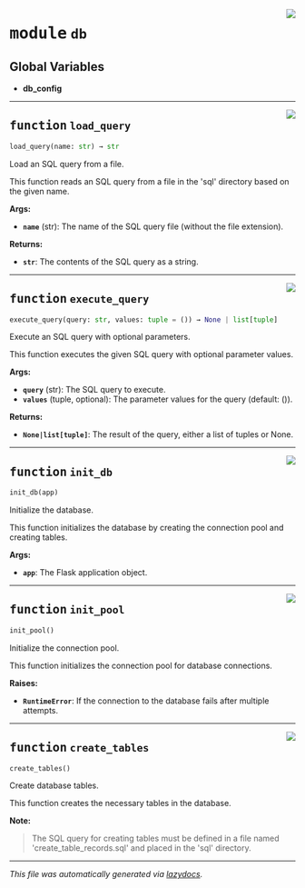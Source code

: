 <!-- markdownlint-disable -->

<a href="../registraai/db.py#L0"><img align="right" style="float:right;" src="https://img.shields.io/badge/-source-cccccc?style=flat-square"></a>

# <kbd>module</kbd> `db`




**Global Variables**
---------------
- **db_config**

---

<a href="../registraai/db.py#L21"><img align="right" style="float:right;" src="https://img.shields.io/badge/-source-cccccc?style=flat-square"></a>

## <kbd>function</kbd> `load_query`

```python
load_query(name: str) → str
```

Load an SQL query from a file. 

This function reads an SQL query from a file in the 'sql' directory based on the given name. 



**Args:**
 
 - <b>`name`</b> (str):  The name of the SQL query file (without the file extension). 



**Returns:**
 
 - <b>`str`</b>:  The contents of the SQL query as a string. 


---

<a href="../registraai/db.py#L41"><img align="right" style="float:right;" src="https://img.shields.io/badge/-source-cccccc?style=flat-square"></a>

## <kbd>function</kbd> `execute_query`

```python
execute_query(query: str, values: tuple = ()) → None | list[tuple]
```

Execute an SQL query with optional parameters. 

This function executes the given SQL query with optional parameter values. 



**Args:**
 
 - <b>`query`</b> (str):  The SQL query to execute. 
 - <b>`values`</b> (tuple, optional):  The parameter values for the query (default: ()). 



**Returns:**
 
 - <b>`None|list[tuple]`</b>:  The result of the query, either a list of tuples or None. 


---

<a href="../registraai/db.py#L76"><img align="right" style="float:right;" src="https://img.shields.io/badge/-source-cccccc?style=flat-square"></a>

## <kbd>function</kbd> `init_db`

```python
init_db(app)
```

Initialize the database. 

This function initializes the database by creating the connection pool and creating tables. 



**Args:**
 
 - <b>`app`</b>:  The Flask application object. 


---

<a href="../registraai/db.py#L91"><img align="right" style="float:right;" src="https://img.shields.io/badge/-source-cccccc?style=flat-square"></a>

## <kbd>function</kbd> `init_pool`

```python
init_pool()
```

Initialize the connection pool. 

This function initializes the connection pool for database connections. 



**Raises:**
 
 - <b>`RuntimeError`</b>:  If the connection to the database fails after multiple attempts. 


---

<a href="../registraai/db.py#L125"><img align="right" style="float:right;" src="https://img.shields.io/badge/-source-cccccc?style=flat-square"></a>

## <kbd>function</kbd> `create_tables`

```python
create_tables()
```

Create database tables. 

This function creates the necessary tables in the database. 



**Note:**

> The SQL query for creating tables must be defined in a file named 'create_table_records.sql' and placed in the 'sql' directory. 




---

_This file was automatically generated via [lazydocs](https://github.com/ml-tooling/lazydocs)._
